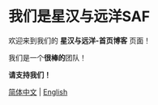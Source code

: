 # 我们是星汉与远洋SAF

欢迎来到我们的 **星汉与远洋-首页博客** 页面！

我们是一个**很棒的**团队！

**请支持我们！**

[简体中文](https://github.com/saf-D/saf1/blob/main/README_zh.md) | [English](https://github.com/saf-D/saf1/blob/main/README.md)
